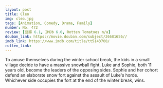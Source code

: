 ```yaml
---
layout: post 
title: Cleo
img: cleo.jpg
tags: [Animation, Comedy, Drama, Family]
number: No. 472
review: [豆瓣 6.1, IMDb 6.0, Rotten Tomatoes n/a]
douban_link: https://movie.douban.com/subject/26681656//
imdb_link: https://www.imdb.com/title/tt5143700/
rotten_link: 
---
```


To amuse themselves during the winter school break, the kids in a small village decide to have a massive snowball fight. Luke and Sophie, both 11 years old, become the leaders of the opposing sides. Sophie and her cohort defend an elaborate snow fort against the assault of Luke's horde. Whichever side occupies the fort at the end of the winter break, wins.